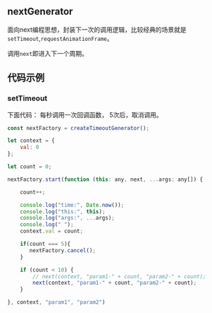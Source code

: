 ## nextGenerator
面向next编程思想，封装下一次的调用逻辑，比较经典的场景就是`setTimeout`,`requestAnimationFrame`。

调用`next`即进入下一个周期。

## 代码示例

### setTimeout 
下面代码：
每秒调用一次回调函数， 5次后，取消调用。
```js
const nextFactory = createTimeoutGenerator();

let context = {
    val: 0
};

let count = 0;

nextFactory.start(function (this: any, next, ...args: any[]) {

    count++;

    console.log("time:", Date.now());
    console.log("this:", this);
    console.log("args:", ...args);
    console.log(" ");
    context.val = count;

    if(count === 5){
       nextFactory.cancel();
    }

    if (count < 10) {
        // next(context, "param1-" + count, "param2-" + count);
        next(context, "param1-" + count, "param2-" + count);
    }

}, context, "param1", "param2")
```
